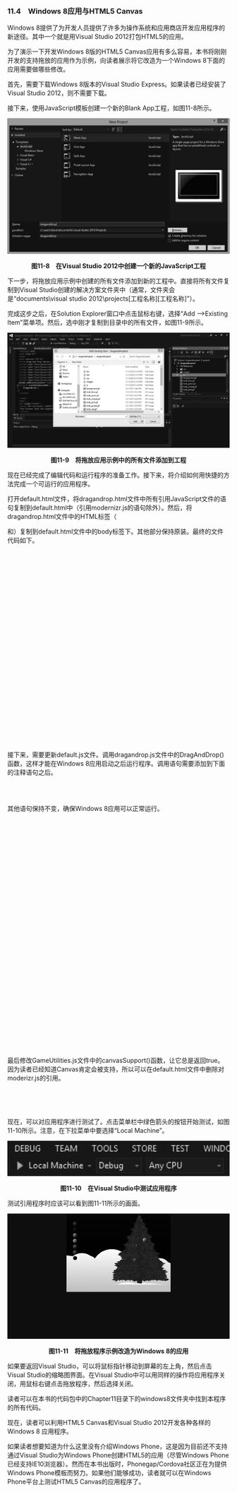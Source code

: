 ### 11.4　Windows 8应用与HTML5 Canvas

Windows 8提供了为开发人员提供了许多为操作系统和应用商店开发应用程序的新途径。其中一个就是用Visual Studio 2012打包HTML5的应用。

为了演示一下开发Windows 8版的HTML5 Canvas应用有多么容易，本书将刚刚开发的支持拖放的应用作为示例，向读者展示将它改造为一个Windows 8下面的应用需要做哪些修改。

首先，需要下载Windows 8版本的Visual Studio Express。如果读者已经安装了Visual Studio 2012，则不需要下载。

接下来，使用JavaScript模板创建一个新的Blank App工程，如图11-8所示。

![195.png](../images/195.png)
<center class="my_markdown"><b class="my_markdown">图11-8　在Visual Studio 2012中创建一个新的JavaScript工程</b></center>

下一步，将拖放应用示例中创建的所有文件添加到新的工程中。直接将所有文件复制到Visual Studio创建的解决方案文件夹中（通常，文件夹会是“documents\visual studio 2012\projects\[工程名称]\[工程名称]”）。

完成这步之后，在Solution Explorer窗口中点击鼠标右键，选择“Add –>Existing Item”菜单项。然后，选中刚才复制到目录中的所有文件，如图11-9所示。

![196.png](../images/196.png)
<center class="my_markdown"><b class="my_markdown">图11-9　将拖放应用示例中的所有文件添加到工程</b></center>

现在已经完成了编辑代码和运行程序的准备工作。接下来，将介绍如何用快捷的方法完成一个可运行的应用程序。

打开default.html文件，将dragandrop.html文件中所有引用JavaScript文件的语句复制到default.html中（引用modernizr.js的语句除外）。然后，将dragandrop.html文件中的HTML标签（<div>和<canvas>）复制到default.html文件中的body标签下。其他部分保持原装。最终的文件代码如下。

```javascript
<!DOCTYPE html>
<html>
<head>
　　<meta charset="utf-8" />
　　<title>draganddroptest</title>
　　<!-- WinJS references -->
　　<link href="//Microsoft.WinJS.1.0/css/ui-dark.css" rel="stylesheet" />
　　<script src="//Microsoft.WinJS.1.0/js/base.js"></script>
　　<script src="//Microsoft.WinJS.1.0/js/ui.js"></script>
　　<!-- draganddroptest references -->
　　<link href="/css/default.css" rel="stylesheet" />
　　<script src="/js/default.js"></script>
　　<script type="text/javascript" src="EventDispatcher.js"></script>
　　<script type="text/javascript" src="DisplayList.js"></script>
　　<script type="text/javascript" src="GameUtilities.js"></script>
　　<script type="text/javascript" src="DragAndDrop.js"></script>
　　<script type="text/javascript" src="Ornament.js"></script>
</head>
<body>
<div align="center">
<canvas id="canvasOne" width="640" height="480" style="cursor: default;">
 Your browser does not support the HTML 5 Canvas.
</canvas>
</div>
</body>
</html>
```

接下来，需要更新default.js文件。调用dragandrop.js文件中的DragAndDrop()函数，这样才能在Windows 8应用启动之后运行程序。调用语句需要添加到下面的注释语句之后。

```javascript
// TODO: This application has been newly launched. Initialize
// your application here.
```

其他语句保持不变，确保Windows 8应用可以正常运行。

```javascript
// For an introduction to the Blank template, see the following documentation:
// http://go.microsoft.com/fwlink/?LinkId=232509
(function () {
　　"use strict";
　　WinJS.Binding.optimizeBindingReferences = true;
　　var app = WinJS.Application;
　　var activation = Windows.ApplicationModel.Activation;
　　app.onactivated = function (args) {
　　　　if (args.detail.kind === activation.ActivationKind.launch) {
　　　　　　if (args.detail.previousExecutionState !==
　　　　　　　　activation.ApplicationExecutionState.terminated) {
　　　　　　　　// TODO: This application has been newly launched. Initialize
　　　　　　　　// your application here.
　　　　　　　　DragAndDrop();
　　　　　　} else {
　　　　　　　　// TODO: This application has been reactivated from suspension.
　　　　　　　　// Restore application state here.
　　　　　　}
　　　　　　args.setPromise(WinJS.UI.processAll());
　　　　}
　　};
　　app.oncheckpoint = function (args) {
　　　　// TODO: This application is about to be suspended. Save any state
　　　　// that needs to persist across suspensions here. You might use the
　　　　// WinJS.Application.sessionState object, which is automatically
　　　　// saved and restored across suspension. If you need to complete an
　　　　// asynchronous operation before your application is suspended, call
　　　　// args.setPromise().
　　};
　　app.start();
})();
```

最后修改GameUtilities.js文件中的canvasSupport()函数，让它总是返回true。因为读者已经知道Canvas肯定会被支持，所以可以在default.html文件中删除对moderizr.js的引用。

```javascript
function canvasSupport () {
　　return true;
}
```

现在，可以对应用程序进行测试了。点击菜单栏中绿色箭头的按钮开始测试，如图11-10所示。注意，在下拉菜单中要选择“Local Machine”。

![197.png](../images/197.png)
<center class="my_markdown"><b class="my_markdown">图11-10　在Visual Studio中测试应用程序</b></center>

测试引用程序时应该可以看到图11-11所示的画面。

![198.png](../images/198.png)
<center class="my_markdown"><b class="my_markdown">图11-11　将拖放程序示例改造为Windows 8的应用</b></center>

如果要返回Visual Studio，可以将鼠标指针移动到屏幕的左上角，然后点击Visual Studio的缩略图界面。在Visual Studio中可以用同样的操作将应用程序关闭，用鼠标右键点击拖放程序，然后选择关闭。

读者可以在本书的代码包中的Chapter11目录下的windows8文件夹中找到本程序的所有代码。

现在，读者可以利用HTML5 Canvas和Visual Studio 2012开发各种各样的Windows 8 应用程序。

如果读者想要知道为什么这里没有介绍Windows Phone，这是因为目前还不支持通过Visual Studio为Windows Phone创建HTML5的应用（尽管Windows Phone已经支持IE10浏览器）。然而在本书出版时，Phonegap/Cordova社区正在为提供Windows Phone模板而努力。如果他们能够成功，读者就可以在Windows Phone平台上测试HTML5 Canvas的应用程序了。

